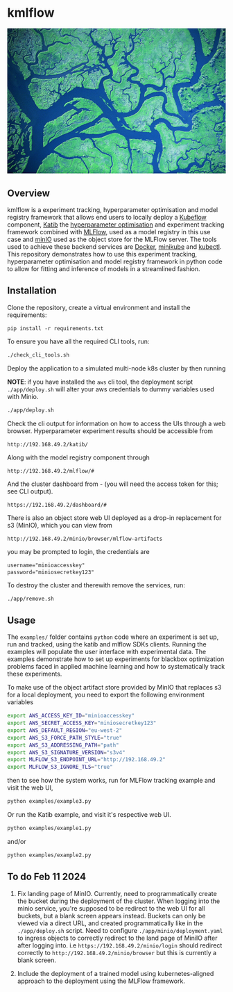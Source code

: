 # kmlflow

![](img/kflow.jpg 'locally-kubeflow')

## Overview 

kmlflow is a experiment tracking, hyperparameter optimisation and model registry framework that allows end users to locally deploy a [Kubeflow](https://www.kubeflow.org/) component, [Katib](https://www.kubeflow.org/docs/components/katib/overview/) the [hyperparameter optimisation](https://en.wikipedia.org/wiki/Hyperparameter_optimization) and experiment tracking framework combined with [MLFlow](https://mlflow.org/), used as a model registry in this use case and [minIO](https://min.io/) used as the object store for the MLFlow server. The tools used to achieve these backend services are [Docker](https://www.docker.com/), [minikube](https://minikube.sigs.k8s.io/docs/) and [kubectl](https://kubernetes.io/docs/reference/kubectl/). This repository demonstrates how to use this experiment tracking, hyperparameter optimisation and model registry framework in python code to allow for fitting and inference of models in a streamlined fashion. 


## Installation

Clone the repository, create a virtual environment and install the requirements: 
```
pip install -r requirements.txt
```

To ensure you have all the required CLI tools, run:
```bash
./check_cli_tools.sh
```


Deploy the application to a simulated multi-node k8s cluster by then running

**NOTE**: if you have installed the `aws` cli tool, the deployment script `./app/deploy.sh` will alter your aws credentials to dummy variables used with Minio. 

```bash 
./app/deploy.sh
```


Check the cli output for information on how to access the UIs through a web browser. Hyperparameter experiment results should be accessible from
```
http://192.168.49.2/katib/
```
Along with the model registry component through
```
http://192.168.49.2/mlflow/#
```
And the cluster dashboard from - (you will need the access token for this; see CLI output).
```
https://192.168.49.2/dashboard/#

```
There is also an object store web UI deployed as a drop-in replacement for s3 (MinIO), which you can view from 
```
http://192.168.49.2/minio/browser/mlflow-artifacts
```
you may be prompted to login, the credentials are 
```
username="minioaccesskey"
password="miniosecretkey123"
```


To destroy the cluster and therewith remove the services, run:
```bash 
./app/remove.sh
```

## Usage 

The `examples/` folder contains `python` code where an experiment is set up, run and tracked, using the katib and mlflow SDKs clients. Running the examples will populate the user interface with experimental data. The examples demonstrate how to set up experiments for blackbox optimization problems faced in applied machine learning and how to systematically track these experiments.


To make use of the object artifact store provided by MinIO that replaces s3 for a local deployment, you need to export the following environment variables 

```bash
export AWS_ACCESS_KEY_ID="minioaccesskey"
export AWS_SECRET_ACCESS_KEY="miniosecretkey123"
export AWS_DEFAULT_REGION="eu-west-2"
export AWS_S3_FORCE_PATH_STYLE="true"
export AWS_S3_ADDRESSING_PATH="path"
export AWS_S3_SIGNATURE_VERSION="s3v4"
export MLFLOW_S3_ENDPOINT_URL="http://192.168.49.2"
export MLFLOW_S3_IGNORE_TLS="true"
```

then to see how the system works, run for MLFlow tracking example and visit the web UI, 
```bash 
python examples/example3.py
```
Or run the Katib example, and visit it's respective web UI. 
```bash
python examples/example1.py
``` 
and/or
```bash
python examples/example2.py
```




## To do Feb 11 2024
1) Fix landing page of MinIO. Currently, need to programmatically create the bucket during the deployment of the cluster. When logging into the minio service, you're supposed to be redirect to the web UI for all buckets, but a blank screen appears instead. Buckets can only be viewed via a direct URL, and created programmatically like in the `./app/deploy.sh` script. Need to configure `./app/minio/deployment.yaml` to ingress objects to correctly redirect to the land page of MiniIO after after logging into. i.e 
`https://192.168.49.2/minio/login` should redirect correctly to `http://192.168.49.2/minio/browser` but this is currently a blank screen. 


7) Include the deployment of a trained model using kubernetes-aligned approach to the deployment using the MLFlow framework. 


